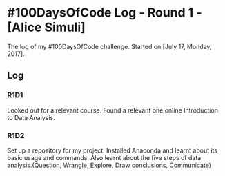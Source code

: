 # #100DaysOfCode Log - Round 1 - [Alice Simuli]

The log of my #100DaysOfCode challenge. Started on [July 17, Monday, 2017].

## Log

### R1D1 
Looked out for a relevant course. Found a relevant one online Introduction to Data Analysis.

### R1D2
Set up a repository for my project. Installed Anaconda and learnt about its basic usage and commands. Also learnt about the five steps of data analysis.(Question, Wrangle, Explore, Draw conclusions, Communicate)